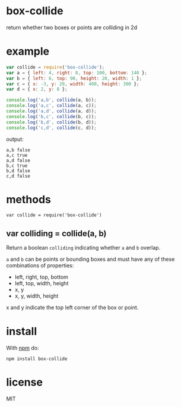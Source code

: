 # box-collide

return whether two boxes or points are colliding in 2d

# example

``` js
var collide = require('box-collide');
var a = { left: 4, right: 8, top: 100, bottom: 140 };
var b = { left: 6, top: 90, height: 20, width: 1 };
var c = { x: -3, y: 20, width: 400, height: 300 };
var d = { x: 2, y: 8 };

console.log('a,b', collide(a, b));
console.log('a,c', collide(a, c));
console.log('a,d', collide(a, d));
console.log('b,c', collide(b, c));
console.log('b,d', collide(b, d));
console.log('c,d', collide(c, d));
```

output:

```
a,b false
a,c true
a,d false
b,c true
b,d false
c,d false
```

# methods

```
var collide = require('box-collide')
```

## var colliding = collide(a, b)

Return a boolean `colliding` indicating whether `a` and `b` overlap.

`a` and `b` can be points or bounding boxes and must have any of these
combinations of properties:

* left, right, top, bottom
* left, top, width, height
* x, y
* x, y, width, height

x and y indicate the top left corner of the box or point.

# install

With [npm](https://npmjs.org) do:

```
npm install box-collide
```

# license

MIT
